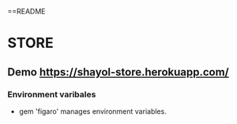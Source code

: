 ==README

# STORE

## Demo https://shayol-store.herokuapp.com/

### Environment varibales
 - gem 'figaro' manages environment variables.

